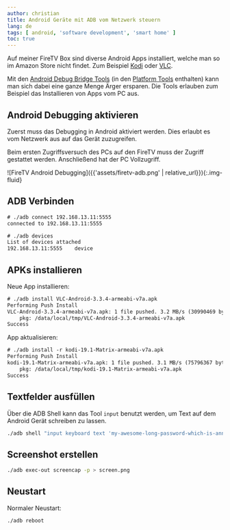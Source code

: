 ```yaml
---
author: christian
title: Android Geräte mit ADB vom Netzwerk steuern
lang: de
tags: [ android, 'software development', 'smart home' ]
toc: true
---
```


Auf meiner FireTV Box sind diverse Android Apps installiert, welche man so
im Amazon Store nicht findet. Zum Beispiel [Kodi][kodi] oder [VLC][vlc].

Mit den [Android Debug Bridge Tools][adb] (in den [Platform Tools][platools] enthalten)
kann man sich dabei eine ganze Menge Ärger ersparen. Die Tools erlauben
zum Beispiel das Installieren von Apps vom PC aus.

[kodi]: https://kodi.tv/download/android
[vlc]: https://www.videolan.org/vlc/download-android.html
[platools]: https://developer.android.com/studio/releases/platform-tools
[adb]: https://developer.android.com/studio/command-line/adb

## Android Debugging aktivieren

Zuerst muss das Debugging in Android aktiviert werden. Dies erlaubt es vom Netzwerk
aus auf das Gerät zuzugreifen.

Beim ersten Zugriffsversuch des PCs auf den FireTV muss
der Zugriff gestattet werden. Anschließend hat der PC Vollzugriff.

![FireTV Android Debugging]({{'assets/firetv-adb.png' | relative_url}}){:.img-fluid}

## ADB Verbinden

```txt
# ./adb connect 192.168.13.11:5555
connected to 192.168.13.11:5555
```

```txt
# ./adb devices
List of devices attached
192.168.13.11:5555    device
```

## APKs installieren

Neue App installieren:

```txt
# ./adb install VLC-Android-3.3.4-armeabi-v7a.apk 
Performing Push Install
VLC-Android-3.3.4-armeabi-v7a.apk: 1 file pushed. 3.2 MB/s (30990469 bytes in 9.174s)
    pkg: /data/local/tmp/VLC-Android-3.3.4-armeabi-v7a.apk
Success
```

App aktualisieren:

```txt
# ./adb install -r kodi-19.1-Matrix-armeabi-v7a.apk 
Performing Push Install
kodi-19.1-Matrix-armeabi-v7a.apk: 1 file pushed. 3.1 MB/s (75796367 bytes in 23.594s)
    pkg: /data/local/tmp/kodi-19.1-Matrix-armeabi-v7a.apk
Success
```

## Textfelder ausfüllen

Über die ADB Shell kann das Tool `input` benutzt werden, um Text auf dem Android Gerät
schreiben zu lassen.

```sh
./adb shell "input keyboard text 'my-awesome-long-password-which-is-annoying-to-type'"
```

## Screenshot erstellen

```sh
./adb exec-out screencap -p > screen.png
```

## Neustart

Normaler Neustart:

```sh
./adb reboot
```

